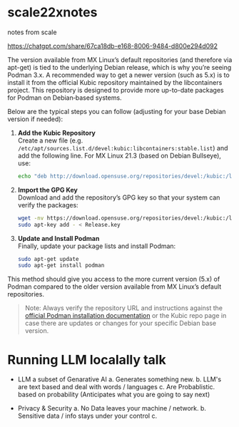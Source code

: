 # scale22xnotes
notes from scale

https://chatgpt.com/share/67ca18db-e168-8006-9484-d800e294d092


The version available from MX Linux’s default repositories (and therefore via apt-get) is tied to the underlying Debian release, which is why you’re seeing Podman 3.x. A recommended way to get a newer version (such as 5.x) is to install it from the official Kubic repository maintained by the libcontainers project. This repository is designed to provide more up-to-date packages for Podman on Debian‑based systems.

Below are the typical steps you can follow (adjusting for your base Debian version if needed):

1. **Add the Kubic Repository**  
   Create a new file (e.g. `/etc/apt/sources.list.d/devel:kubic:libcontainers:stable.list`) and add the following line. For MX Linux 21.3 (based on Debian Bullseye), use:  
   ```bash
   echo "deb http://download.opensuse.org/repositories/devel:/kubic:/libcontainers:/stable/Debian_11/ /" | sudo tee /etc/apt/sources.list.d/devel:kubic:libcontainers:stable.list
   ```

2. **Import the GPG Key**  
   Download and add the repository’s GPG key so that your system can verify the packages:  
   ```bash
   wget -nv https://download.opensuse.org/repositories/devel:/kubic:/libcontainers:/stable/Debian_11/Release.key -O Release.key
   sudo apt-key add - < Release.key
   ```

3. **Update and Install Podman**  
   Finally, update your package lists and install Podman:  
   ```bash
   sudo apt-get update
   sudo apt-get install podman
   ```

This method should give you access to the more current version (5.x) of Podman compared to the older version available from MX Linux’s default repositories.

> Note: Always verify the repository URL and instructions against the [official Podman installation documentation](https://podman.io/getting-started/installation) or the Kubic repo page in case there are updates or changes for your specific Debian base version.


# Running LLM localally talk


* LLM a subset of Genarative AI 
   a. Generates something new.
   b. LLM's are text based and deal with words / languages
   c. Are Probablistic. based on probability (Anticipates what you are going to say next)

* Privacy & Security
   a. No Data leaves your machine / network.
   b. Sensitive data / info stays under your control
   c. 